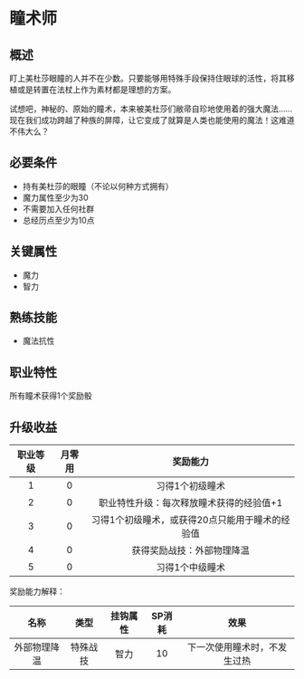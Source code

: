 # 瞳术师

## 概述

盯上美杜莎眼瞳的人并不在少数。只要能够用特殊手段保持住眼球的活性，将其移植或是转置在法杖上作为素材都是理想的方案。

试想吧，神秘的、原始的瞳术，本来被美杜莎们敝帚自珍地使用着的强大魔法……现在我们成功跨越了种族的屏障，让它变成了就算是人类也能使用的魔法！这难道不伟大么？

## 必要条件

* 持有美杜莎的眼瞳（不论以何种方式拥有）
* 魔力属性至少为30
* 不需要加入任何社群
* 总经历点至少为10点

## 关键属性

* 魔力
* 智力

## 熟练技能

* 魔法抗性

## 职业特性

所有瞳术获得1个奖励骰

## 升级收益

职业等级|月零用|奖励能力
:--:|:--:|:--:
1|0|习得1个初级瞳术
2|0|职业特性升级：每次释放瞳术获得的经验值+1
3|0|习得1个初级瞳术，或获得20点只能用于瞳术的经验值
4|0|获得奖励战技：外部物理降温
5|0|习得1个中级瞳术

奖励能力解释：

名称|类型|挂钩属性|SP消耗|效果
:--:|:--:|:--:|:--:|:--:
外部物理降温|特殊战技|智力|10|下一次使用瞳术时，不发生过热

